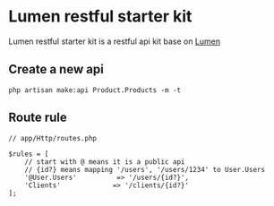 # Lumen restful starter kit

Lumen restful starter kit is a restful api kit base on [Lumen](https://github.com/laravel/lumen)

## Create a new api

```
php artisan make:api Product.Products -m -t
```

## Route rule

```
// app/Http/routes.php

$rules = [
    // start with @ means it is a public api
    // {id?} means mapping '/users', '/users/1234' to User.Users
    '@User.Users'          => '/users/{id?}',
    'Clients'             => '/clients/{id?}'
];
```
